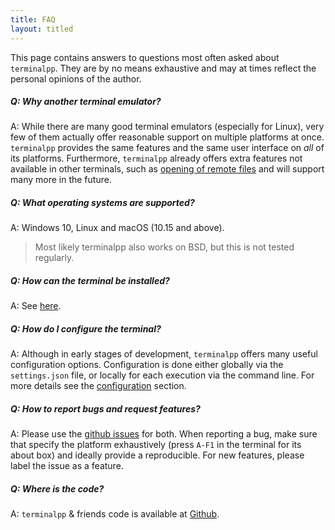 ```yaml
---
title: FAQ
layout: titled
---
```


This page contains answers to questions most often asked about `terminalpp`. They are by no means exhaustive and may at times reflect the personal opinions of the author. 

##### Q: Why another terminal emulator? 

A: While there are many good terminal emulators (especially for Linux), very few of them actually offer reasonable support on multiple platforms at once. `terminalpp` provides the same features and the same user interface on *all* of its platforms. Furthermore, `terminalpp` already offers extra features not available in other terminals, such as [opening of remote files](/features/remote-files.html) and will support many more in the future. 

##### Q: What operating systems are supported?

A: Windows 10, Linux and macOS (10.15 and above). 

> Most likely terminalpp also works on BSD, but this is not tested regularly. 

##### Q: How can the terminal be installed?

A: See [here](/features/installation.html).

##### Q: How do I configure the terminal?

A: Although in early stages of development, `terminalpp` offers many useful configuration options. Configuration is done either globally via the `settings.json` file, or locally for each execution via the command line. For more details see the [configuration](/features/configuration.html) section.

##### Q: How to report bugs and request features?

A: Please use the [github issues](https://github.com/terminalpp/terminalpp/issues) for both. When reporting a bug, make sure that specify the platform exhaustively (press `A-F1` in the terminal for its about box) and ideally provide a reproducible. For new features, please label the issue as a feature. 

##### Q: Where is the code?

A: `terminalpp` & friends code is available at [Github](https://github.com/terminalpp/terminalpp).
